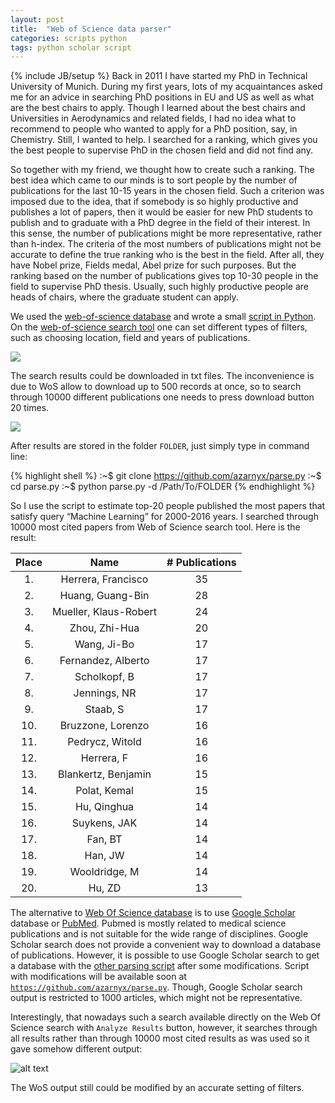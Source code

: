 ```yaml
---
layout: post
title:  "Web of Science data parser"
categories: scripts python
tags: python scholar script
---
```

{% include JB/setup %}
Back in 2011 I have started my PhD in Technical University of Munich. During my first years, lots of my acquaintances asked me for an advice in searching PhD positions in EU and US as well as what are the best chairs to apply. Though I learned about the best chairs and Universities in Aerodynamics and related fields, I had no idea what to recommend to people who wanted to apply for a PhD position, say, in Chemistry. Still, I wanted to help. I searched for a ranking, which gives you the best people to supervise PhD in the chosen field and did not find any.

So together with my friend, we thought how to create such a ranking. The best idea which came to our minds is to sort people by the number of publications for the last 10-15 years in the chosen field. Such a criterion was imposed due to the idea, that if somebody is so highly productive and publishes a lot of papers, then it would be easier for new PhD students to publish and to graduate with a PhD degree in the field of their interest. In this sense, the number of publications might be more representative, rather than h-index. The criteria of the most numbers of publications might not be accurate to define the true ranking who is the best in the field. After all, they have Nobel prize, Fields medal, Abel prize for such purposes. But the ranking based on the number of publications gives top 10-30 people in the field to supervise PhD thesis. Usually, such highly productive people are heads of chairs, where the graduate student can apply.

We used the [web-of-science database][ws] and wrote a small [script in Python][ga]. On the [web-of-science search tool][ws] one can set different types of filters, such as choosing location, field and years of publications.

![](https://azarnyx.github.io/pic/wos.png )


The search results could be downloaded in txt files. The inconvenience is due to WoS allow to download up to 500 records at once, so to search through 10000 different publications one needs to press download button 20 times.

![](https://azarnyx.github.io/pic/wos_save.png)

After results are stored in the folder `FOLDER`, just simply type in command line:

{% highlight shell %}
:~$ git clone https://github.com/azarnyx/parse.py
:~$ cd parse.py
:~$ python parse.py -d /Path/To/FOLDER
{% endhighlight %}

So I use the script to estimate top-20 people published the most papers that satisfy query “Machine Learning” for 2000-2016 years. I searched through 10000 most cited papers from Web of Science search tool. Here is the result:


| Place 	| Name 	| # Publications 	|
| :------: | :---------: | :---------:|
|1. | Herrera, Francisco | 35|
|2. | Huang, Guang-Bin | 28|
|3. | Mueller, Klaus-Robert | 24|
|4. | Zhou, Zhi-Hua | 20|
|5. | Wang, Ji-Bo | 17|
|6. | Fernandez, Alberto | 17|
|7. | Scholkopf, B | 17|
|8. | Jennings, NR | 17|
|9. | Staab, S | 17|
|10. | Bruzzone, Lorenzo | 16|
|11. | Pedrycz, Witold | 16|
|12. | Herrera, F | 16|
|13. | Blankertz, Benjamin | 15|
|14. | Polat, Kemal | 15|
|15. | Hu, Qinghua | 14|
|16. | Suykens, JAK | 14|
|17. | Fan, BT | 14|
|18. | Han, JW | 14|
|19. | Wooldridge, M | 14|
|20. | Hu, ZD | 13|

The alternative to [Web Of Science database][ws] is to use [Google Scholar][gs] database or [PubMed][pm]. Pubmed is mostly related to medical science publications and is not suitable for the wide range of disciplines. Google Scholar search does not provide a convenient way to download a database of publications. However, it is possible to use Google Scholar search to get a database with the [other parsing script][gp] after some modifications. Script with modifications will be available soon at [`https://github.com/azarnyx/parse.py`][ga]. Though, Google Scholar search output is restricted to 1000 articles, which might not be representative.

Interestingly, that nowadays such a search available directly on the Web Of Science search with `Analyze Results` button, however, it searches through all results rather than through 10000 most cited results as was used so it gave somehow different output:

![alt text](https://azarnyx.github.io/pic/wos_ml.png "Logo Title Text 1")

The WoS output still could be modified by an accurate setting of filters.

[gp]: https://github.com/ckreibich/scholar.py
[gs]: http://scholar.google.com/
[pm]: https://www.ncbi.nlm.nih.gov/
[ws]: http://apps.webofknowledge.com/WOS_GeneralSearch_input.do?product=WOS&search_mode=GeneralSearch&SID=N16nzS1stow8xb3y9A4&preferencesSaved=
[ga]: https://github.com/azarnyx/parse.py
